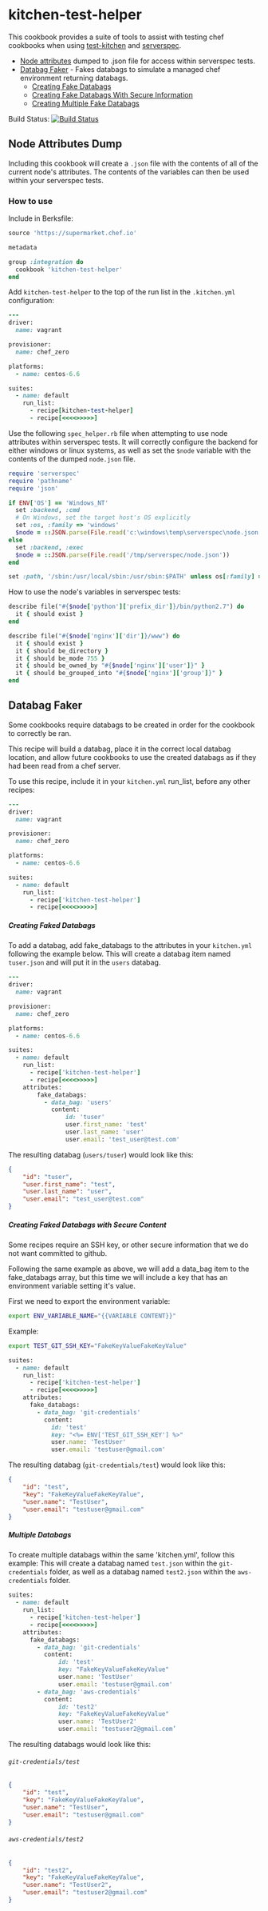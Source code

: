 # kitchen-test-helper
This cookbook provides a suite of tools to assist with testing chef cookbooks when using [test-kitchen](https://github.com/test-kitchen/test-kitchen) and [serverspec](http://serverspec.org/).

- [Node attributes][node-attributes-dump] dumped to .json file for access within serverspec tests.
- [Databag Faker][data-bag-faker] - Fakes databags to simulate a managed chef environment returning databags.
  - [Creating Fake Databags][create-databags]
  - [Creating Fake Databags With Secure Information][secure-databags]
  - [Creating Multiple Fake Databags][multiple-databags]

[node-attributes-dump]: #node-attributes-dump
[data-bag-faker]: #databag-faker
[create-databags]: #creating-faked-databags
[secure-databags]: #creating-faked-databags-with-secure-content
[multiple-databags]: #multiple-databags

Build Status: [![Build Status](https://travis-ci.org/kbvincent/kitchen-test-helper.svg?branch=master)](https://travis-ci.org/kbvincent/kitchen-test-helper)


## Node Attributes Dump

Including this cookbook will create a `.json` file with the contents of all of the current node's attributes.  The contents of the variables can then be used within your serverspec tests.

### How to use

Include in Berksfile:
```ruby
source 'https://supermarket.chef.io'

metadata

group :integration do
  cookbook 'kitchen-test-helper'
end
```

Add `kitchen-test-helper` to the top of the run list in the `.kitchen.yml` configuration:
```ruby
---
driver:
  name: vagrant

provisioner:
  name: chef_zero

platforms:
  - name: centos-6.6

suites:
  - name: default
    run_list:
      - recipe[kitchen-test-helper]
      - recipe[<<<<>>>>>]
```

Use the following `spec_helper.rb` file when attempting to use node attributes within serverspec tests.  It will correctly configure the backend for either windows or linux systems, as well as set the `$node` variable with the contents of the dumped `node.json` file.
```ruby
require 'serverspec'
require 'pathname'
require 'json'

if ENV['OS'] == 'Windows_NT'
  set :backend, :cmd
  # On Windows, set the target host's OS explicitly
  set :os, :family => 'windows'
  $node = ::JSON.parse(File.read('c:\windows\temp\serverspec\node.json'))
else
  set :backend, :exec
  $node = ::JSON.parse(File.read('/tmp/serverspec/node.json'))
end

set :path, '/sbin:/usr/local/sbin:/usr/sbin:$PATH' unless os[:family] == 'windows'
```

How to use the node's variables in serverspec tests:
```ruby
describe file("#{$node['python']['prefix_dir']}/bin/python2.7") do
  it { should exist }
end

describe file("#{$node['nginx']['dir']}/www") do
  it { should exist }
  it { should be_directory }
  it { should be_mode 755 }
  it { should be_owned_by "#{$node['nginx']['user']}" }
  it { should be_grouped_into "#{$node['nginx']['group']}" }
end
```





## Databag Faker
Some cookbooks require databags to be created in order for the cookbook to correctly be ran.

This recipe will build a databag, place it in the correct local databag location, and allow future cookbooks to use the created databags as if they had been read from a chef server.

To use this recipe, include it in your `kitchen.yml` run_list, before any other recipes:

```ruby
---
driver:
  name: vagrant

provisioner:
  name: chef_zero

platforms:
  - name: centos-6.6

suites:
  - name: default
    run_list:
      - recipe['kitchen-test-helper']
      - recipe[<<<<>>>>>]
```

##### Creating Faked Databags
To add a databag, add fake_databags to the attributes in your `kitchen.yml` following the example below.
This will create a databag item named `tuser.json` and will put it in the `users` databag.

```ruby
---
driver:
  name: vagrant

provisioner:
  name: chef_zero

platforms:
  - name: centos-6.6

suites:
  - name: default
    run_list:
      - recipe['kitchen-test-helper']
      - recipe[<<<<>>>>>]
    attributes:
        fake_databags:
          - data_bag: 'users'
            content:
                id: 'tuser'
                user.first_name: 'test'
                user.last_name: 'user'
                user.email: 'test_user@test.com'
```

The resulting databag (`users/tuser`) would look like this:
```Json
{
    "id": "tuser",
    "user.first_name": "test",
    "user.last_name": "user",
    "user.email": "test_user@test.com"
}
```

##### Creating Faked Databags with Secure Content
Some recipes require an SSH key, or other secure information that we do not want committed to github.

Following the same example as above, we will add a data_bag item to the fake_databags array, but this time we will include a key that has an environment variable setting it's value.

First we need to export the environment variable:
```Bash
export ENV_VARIABLE_NAME="{{VARIABLE CONTENT}}"
```

Example:
```Bash
export TEST_GIT_SSH_KEY="FakeKeyValueFakeKeyValue"
```


```ruby
suites:
  - name: default
    run_list:
      - recipe['kitchen-test-helper']
      - recipe[<<<<>>>>>]
    attributes:
      fake_databags:
        - data_bag: 'git-credentials'
          content:
            id: 'test'
            key: "<%= ENV['TEST_GIT_SSH_KEY'] %>"
            user.name: 'TestUser'
            user.email: 'testuser@gmail.com'
```

The resulting databag (`git-credentials/test`) would look like this:
```Json
{
    "id": "test",
    "key": "FakeKeyValueFakeKeyValue",
    "user.name": "TestUser",
    "user.email": "testuser@gmail.com"
}
```

##### Multiple Databags
To create multiple databags within the same 'kitchen.yml', follow this example:
This will create a databag named `test.json` within the `git-credentials` folder, as well as a databag named `test2.json` within the `aws-credentials` folder.

```ruby
suites:
  - name: default
    run_list:
      - recipe['kitchen-test-helper']
      - recipe[<<<<>>>>>]
    attributes:
      fake_databags:
        - data_bag: 'git-credentials'
          content:
              id: 'test'
              key: "FakeKeyValueFakeKeyValue"
              user.name: 'TestUser'
              user.email: 'testuser@gmail.com'
        - data_bag: 'aws-credentials'
          content:
              id: 'test2'
              key: "FakeKeyValueFakeKeyValue"
              user.name: 'TestUser2'
              user.email: 'testuser2@gmail.com’
```

The resulting databags would look like this:
###### `git-credentials/test`
```Json
{
    "id": "test",
    "key": "FakeKeyValueFakeKeyValue",
    "user.name": "TestUser",
    "user.email": "testuser@gmail.com"
}
```

###### `aws-credentials/test2`
```Json
{
    "id": "test2",
    "key": "FakeKeyValueFakeKeyValue",
    "user.name": "TestUser2",
    "user.email": "testuser2@gmail.com"
}
```

